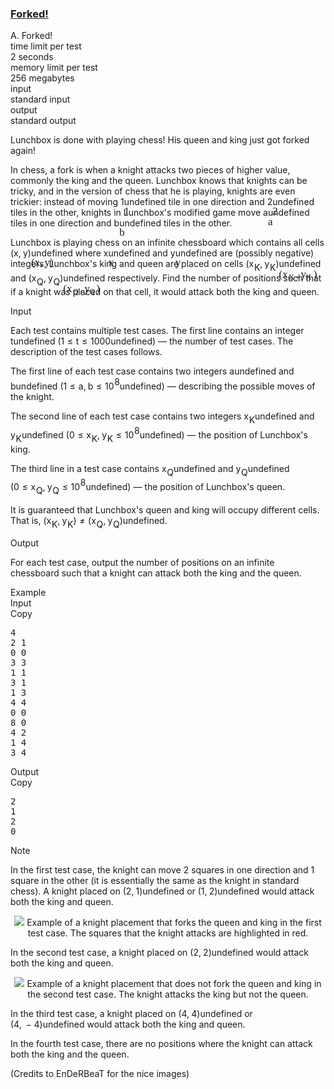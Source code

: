 <h3><a href="https://codeforces.com/contest/1904/problem/A" target="_blank" rel="noopener noreferrer">Forked!</a></h3>
<div class="header"><div class="title">A. Forked!</div><div class="time-limit"><div class="property-title">time limit per test</div>2 seconds</div><div class="memory-limit"><div class="property-title">memory limit per test</div>256 megabytes</div><div class="input-file input-standard"><div class="property-title">input</div>standard input</div><div class="output-file output-standard"><div class="property-title">output</div>standard output</div></div><div><p>Lunchbox is done with playing chess! His queen and king just got forked again!</p><p>In chess, a fork is when a knight attacks two pieces of higher value, commonly the king and the queen. Lunchbox knows that knights can be tricky, and in the version of chess that he is playing, knights are even trickier: instead of moving <span class="MathJax_Preview" style="color: inherit;"><span class="MJXp-math" id="MJXp-Span-1"><span class="MJXp-mn" id="MJXp-Span-2">1</span></span></span><span class="MathJax MathJax_Processed" id="MathJax-Element-1-Frame" tabindex="0" style=""><nobr><span class="math" id="MathJax-Span-1"><span style="display: inline-block; position: relative; width: 0em; height: 0px; font-size: 122%;"><span style="position: absolute;"><span class="mrow" id="MathJax-Span-2"><span class="mn" id="MathJax-Span-3" style="font-family: MathJax_Main;">1</span></span></span></span></span></nobr></span>undefined tile in one direction and <span class="MathJax_Preview" style="color: inherit;"><span class="MJXp-math" id="MJXp-Span-3"><span class="MJXp-mn" id="MJXp-Span-4">2</span></span></span><span class="MathJax MathJax_Processed" id="MathJax-Element-2-Frame" tabindex="0" style=""><nobr><span class="math" id="MathJax-Span-4"><span style="display: inline-block; position: relative; width: 0em; height: 0px; font-size: 122%;"><span style="position: absolute;"><span class="mrow" id="MathJax-Span-5"><span class="mn" id="MathJax-Span-6" style="font-family: MathJax_Main;">2</span></span></span></span></span></nobr></span>undefined tiles in the other, knights in Lunchbox's modified game move <span class="MathJax_Preview" style="color: inherit;"><span class="MJXp-math" id="MJXp-Span-5"><span class="MJXp-mi MJXp-italic" id="MJXp-Span-6">a</span></span></span><span class="MathJax MathJax_Processed" id="MathJax-Element-3-Frame" tabindex="0" style=""><nobr><span class="math" id="MathJax-Span-7"><span style="display: inline-block; position: relative; width: 0em; height: 0px; font-size: 122%;"><span style="position: absolute;"><span class="mrow" id="MathJax-Span-8"><span class="mi" id="MathJax-Span-9" style="font-family: MathJax_Math-italic;">a</span></span></span></span></span></nobr></span>undefined tiles in one direction and <span class="MathJax_Preview" style="color: inherit;"><span class="MJXp-math" id="MJXp-Span-7"><span class="MJXp-mi MJXp-italic" id="MJXp-Span-8">b</span></span></span><span class="MathJax MathJax_Processed" id="MathJax-Element-4-Frame" tabindex="0" style=""><nobr><span class="math" id="MathJax-Span-10"><span style="display: inline-block; position: relative; width: 0em; height: 0px; font-size: 122%;"><span style="position: absolute;"><span class="mrow" id="MathJax-Span-11"><span class="mi" id="MathJax-Span-12" style="font-family: MathJax_Math-italic;">b</span></span></span></span></span></nobr></span>undefined tiles in the other.</p><p>Lunchbox is playing chess on an infinite chessboard which contains all cells <span class="MathJax_Preview" style="color: inherit;"><span class="MJXp-math" id="MJXp-Span-9"><span class="MJXp-mo" id="MJXp-Span-10" style="margin-left: 0em; margin-right: 0em;">(</span><span class="MJXp-mi MJXp-italic" id="MJXp-Span-11">x</span><span class="MJXp-mo" id="MJXp-Span-12" style="margin-left: 0em; margin-right: 0.222em;">,</span><span class="MJXp-mi MJXp-italic" id="MJXp-Span-13">y</span><span class="MJXp-mo" id="MJXp-Span-14" style="margin-left: 0em; margin-right: 0em;">)</span></span></span><span class="MathJax MathJax_Processed" id="MathJax-Element-5-Frame" tabindex="0" style=""><nobr><span class="math" id="MathJax-Span-13"><span style="display: inline-block; position: relative; width: 0em; height: 0px; font-size: 122%;"><span style="position: absolute;"><span class="mrow" id="MathJax-Span-14"><span class="mo" id="MathJax-Span-15" style="font-family: MathJax_Main;">(</span><span class="mi" id="MathJax-Span-16" style="font-family: MathJax_Math-italic;">x</span><span class="mo" id="MathJax-Span-17" style="font-family: MathJax_Main;">,</span><span class="mi" id="MathJax-Span-18" style="font-family: MathJax_Math-italic; padding-left: 0.179em;">y<span style="display: inline-block; overflow: hidden; height: 1px; width: 0.003em;"></span></span><span class="mo" id="MathJax-Span-19" style="font-family: MathJax_Main;">)</span></span></span></span></span></nobr></span>undefined where <span class="MathJax_Preview" style="color: inherit;"><span class="MJXp-math" id="MJXp-Span-15"><span class="MJXp-mi MJXp-italic" id="MJXp-Span-16">x</span></span></span><span class="MathJax MathJax_Processed" id="MathJax-Element-6-Frame" tabindex="0" style=""><nobr><span class="math" id="MathJax-Span-20"><span style="display: inline-block; position: relative; width: 0em; height: 0px; font-size: 122%;"><span style="position: absolute;"><span class="mrow" id="MathJax-Span-21"><span class="mi" id="MathJax-Span-22" style="font-family: MathJax_Math-italic;">x</span></span></span></span></span></nobr></span>undefined and <span class="MathJax_Preview" style="color: inherit;"><span class="MJXp-math" id="MJXp-Span-17"><span class="MJXp-mi MJXp-italic" id="MJXp-Span-18">y</span></span></span><span class="MathJax MathJax_Processed" id="MathJax-Element-7-Frame" tabindex="0" style=""><nobr><span class="math" id="MathJax-Span-23"><span style="display: inline-block; position: relative; width: 0em; height: 0px; font-size: 122%;"><span style="position: absolute;"><span class="mrow" id="MathJax-Span-24"><span class="mi" id="MathJax-Span-25" style="font-family: MathJax_Math-italic;">y<span style="display: inline-block; overflow: hidden; height: 1px; width: 0.003em;"></span></span></span></span></span></span></nobr></span>undefined are (possibly negative) integers. Lunchbox's king and queen are placed on cells <span class="MathJax_Preview" style="color: inherit;"><span class="MJXp-math" id="MJXp-Span-19"><span class="MJXp-mo" id="MJXp-Span-20" style="margin-left: 0em; margin-right: 0em;">(</span><span class="MJXp-msubsup" id="MJXp-Span-21"><span class="MJXp-mi MJXp-italic" id="MJXp-Span-22" style="margin-right: 0.05em;">x</span><span class="MJXp-mi MJXp-italic MJXp-script" id="MJXp-Span-23" style="vertical-align: -0.4em;">K</span></span><span class="MJXp-mo" id="MJXp-Span-24" style="margin-left: 0em; margin-right: 0.222em;">,</span><span class="MJXp-msubsup" id="MJXp-Span-25"><span class="MJXp-mi MJXp-italic" id="MJXp-Span-26" style="margin-right: 0.05em;">y</span><span class="MJXp-mi MJXp-italic MJXp-script" id="MJXp-Span-27" style="vertical-align: -0.4em;">K</span></span><span class="MJXp-mo" id="MJXp-Span-28" style="margin-left: 0em; margin-right: 0em;">)</span></span></span><span class="MathJax MathJax_Processed" id="MathJax-Element-8-Frame" tabindex="0" style=""><nobr><span class="math" id="MathJax-Span-26"><span style="display: inline-block; position: relative; width: 0em; height: 0px; font-size: 122%;"><span style="position: absolute;"><span class="mrow" id="MathJax-Span-27"><span class="mo" id="MathJax-Span-28" style="font-family: MathJax_Main;">(</span><span class="msubsup" id="MathJax-Span-29"><span style="display: inline-block; position: relative; width: 1.291em; height: 0px;"><span style="position: absolute; clip: rect(3.34em, 1000.53em, 4.16em, -999.997em); top: -3.978em; left: 0em;"><span class="mi" id="MathJax-Span-30" style="font-family: MathJax_Math-italic;">x</span><span style="display: inline-block; width: 0px; height: 3.984em;"></span></span><span style="position: absolute; top: -3.803em; left: 0.588em;"><span class="mi" id="MathJax-Span-31" style="font-size: 70.7%; font-family: MathJax_Math-italic;">K<span style="display: inline-block; overflow: hidden; height: 1px; width: 0.003em;"></span></span><span style="display: inline-block; width: 0px; height: 3.984em;"></span></span></span></span><span class="mo" id="MathJax-Span-32" style="font-family: MathJax_Main;">,</span><span class="msubsup" id="MathJax-Span-33" style="padding-left: 0.179em;"><span style="display: inline-block; position: relative; width: 1.174em; height: 0px;"><span style="position: absolute; clip: rect(3.34em, 1000.47em, 4.394em, -999.997em); top: -3.978em; left: 0em;"><span class="mi" id="MathJax-Span-34" style="font-family: MathJax_Math-italic;">y<span style="display: inline-block; overflow: hidden; height: 1px; width: 0.003em;"></span></span><span style="display: inline-block; width: 0px; height: 3.984em;"></span></span><span style="position: absolute; top: -3.803em; left: 0.471em;"><span class="mi" id="MathJax-Span-35" style="font-size: 70.7%; font-family: MathJax_Math-italic;">K<span style="display: inline-block; overflow: hidden; height: 1px; width: 0.003em;"></span></span><span style="display: inline-block; width: 0px; height: 3.984em;"></span></span></span></span><span class="mo" id="MathJax-Span-36" style="font-family: MathJax_Main;">)</span></span></span></span></span></nobr></span>undefined and <span class="MathJax_Preview" style="color: inherit;"><span class="MJXp-math" id="MJXp-Span-29"><span class="MJXp-mo" id="MJXp-Span-30" style="margin-left: 0em; margin-right: 0em;">(</span><span class="MJXp-msubsup" id="MJXp-Span-31"><span class="MJXp-mi MJXp-italic" id="MJXp-Span-32" style="margin-right: 0.05em;">x</span><span class="MJXp-mi MJXp-italic MJXp-script" id="MJXp-Span-33" style="vertical-align: -0.4em;">Q</span></span><span class="MJXp-mo" id="MJXp-Span-34" style="margin-left: 0em; margin-right: 0.222em;">,</span><span class="MJXp-msubsup" id="MJXp-Span-35"><span class="MJXp-mi MJXp-italic" id="MJXp-Span-36" style="margin-right: 0.05em;">y</span><span class="MJXp-mi MJXp-italic MJXp-script" id="MJXp-Span-37" style="vertical-align: -0.4em;">Q</span></span><span class="MJXp-mo" id="MJXp-Span-38" style="margin-left: 0em; margin-right: 0em;">)</span></span></span><span class="MathJax MathJax_Processed" id="MathJax-Element-9-Frame" tabindex="0" style=""><nobr><span class="math" id="MathJax-Span-37"><span style="display: inline-block; position: relative; width: 0em; height: 0px; font-size: 122%;"><span style="position: absolute;"><span class="mrow" id="MathJax-Span-38"><span class="mo" id="MathJax-Span-39" style="font-family: MathJax_Main;">(</span><span class="msubsup" id="MathJax-Span-40"><span style="display: inline-block; position: relative; width: 1.232em; height: 0px;"><span style="position: absolute; clip: rect(3.34em, 1000.53em, 4.16em, -999.997em); top: -3.978em; left: 0em;"><span class="mi" id="MathJax-Span-41" style="font-family: MathJax_Math-italic;">x</span><span style="display: inline-block; width: 0px; height: 3.984em;"></span></span><span style="position: absolute; top: -3.803em; left: 0.588em;"><span class="mi" id="MathJax-Span-42" style="font-size: 70.7%; font-family: MathJax_Math-italic;">Q</span><span style="display: inline-block; width: 0px; height: 3.984em;"></span></span></span></span><span class="mo" id="MathJax-Span-43" style="font-family: MathJax_Main;">,</span><span class="msubsup" id="MathJax-Span-44" style="padding-left: 0.179em;"><span style="display: inline-block; position: relative; width: 1.115em; height: 0px;"><span style="position: absolute; clip: rect(3.34em, 1000.47em, 4.394em, -999.997em); top: -3.978em; left: 0em;"><span class="mi" id="MathJax-Span-45" style="font-family: MathJax_Math-italic;">y<span style="display: inline-block; overflow: hidden; height: 1px; width: 0.003em;"></span></span><span style="display: inline-block; width: 0px; height: 3.984em;"></span></span><span style="position: absolute; top: -3.803em; left: 0.471em;"><span class="mi" id="MathJax-Span-46" style="font-size: 70.7%; font-family: MathJax_Math-italic;">Q</span><span style="display: inline-block; width: 0px; height: 3.984em;"></span></span></span></span><span class="mo" id="MathJax-Span-47" style="font-family: MathJax_Main;">)</span></span></span></span></span></nobr></span>undefined respectively. Find the number of positions such that if a knight was placed on that cell, it would attack both the king and queen.</p></div><div class="input-specification"><div class="section-title">Input</div><p>Each test contains multiple test cases. The first line contains an integer <span class="MathJax_Preview" style="color: inherit;"><span class="MJXp-math" id="MJXp-Span-39"><span class="MJXp-mi MJXp-italic" id="MJXp-Span-40">t</span></span></span><span class="MathJax MathJax_Processing" id="MathJax-Element-10-Frame" tabindex="0"></span>undefined (<span class="MathJax_Preview" style="color: inherit;"><span class="MJXp-math" id="MJXp-Span-41"><span class="MJXp-mn" id="MJXp-Span-42">1</span><span class="MJXp-mo" id="MJXp-Span-43" style="margin-left: 0.333em; margin-right: 0.333em;">≤</span><span class="MJXp-mi MJXp-italic" id="MJXp-Span-44">t</span><span class="MJXp-mo" id="MJXp-Span-45" style="margin-left: 0.333em; margin-right: 0.333em;">≤</span><span class="MJXp-mn" id="MJXp-Span-46">1000</span></span></span><span class="MathJax MathJax_Processing" id="MathJax-Element-11-Frame" tabindex="0"></span>undefined)&nbsp;— the number of test cases. The description of the test cases follows.</p><p>The first line of each test case contains two integers <span class="MathJax_Preview" style="color: inherit;"><span class="MJXp-math" id="MJXp-Span-47"><span class="MJXp-mi MJXp-italic" id="MJXp-Span-48">a</span></span></span><span class="MathJax MathJax_Processing" id="MathJax-Element-12-Frame" tabindex="0"></span>undefined and <span class="MathJax_Preview" style="color: inherit;"><span class="MJXp-math" id="MJXp-Span-49"><span class="MJXp-mi MJXp-italic" id="MJXp-Span-50">b</span></span></span><span class="MathJax MathJax_Processing" id="MathJax-Element-13-Frame" tabindex="0"></span>undefined (<span class="MathJax_Preview" style="color: inherit;"><span class="MJXp-math" id="MJXp-Span-51"><span class="MJXp-mn" id="MJXp-Span-52">1</span><span class="MJXp-mo" id="MJXp-Span-53" style="margin-left: 0.333em; margin-right: 0.333em;">≤</span><span class="MJXp-mi MJXp-italic" id="MJXp-Span-54">a</span><span class="MJXp-mo" id="MJXp-Span-55" style="margin-left: 0em; margin-right: 0.222em;">,</span><span class="MJXp-mi MJXp-italic" id="MJXp-Span-56">b</span><span class="MJXp-mo" id="MJXp-Span-57" style="margin-left: 0.333em; margin-right: 0.333em;">≤</span><span class="MJXp-msubsup" id="MJXp-Span-58"><span class="MJXp-mn" id="MJXp-Span-59" style="margin-right: 0.05em;">10</span><span class="MJXp-mn MJXp-script" id="MJXp-Span-60" style="vertical-align: 0.5em;">8</span></span></span></span><span class="MathJax MathJax_Processing" id="MathJax-Element-14-Frame" tabindex="0"></span>undefined)&nbsp;— describing the possible moves of the knight.</p><p>The second line of each test case contains two integers <span class="MathJax_Preview" style="color: inherit;"><span class="MJXp-math" id="MJXp-Span-61"><span class="MJXp-msubsup" id="MJXp-Span-62"><span class="MJXp-mi MJXp-italic" id="MJXp-Span-63" style="margin-right: 0.05em;">x</span><span class="MJXp-mi MJXp-italic MJXp-script" id="MJXp-Span-64" style="vertical-align: -0.4em;">K</span></span></span></span><span class="MathJax MathJax_Processing" id="MathJax-Element-15-Frame" tabindex="0"></span>undefined and <span class="MathJax_Preview" style="color: inherit;"><span class="MJXp-math" id="MJXp-Span-65"><span class="MJXp-msubsup" id="MJXp-Span-66"><span class="MJXp-mi MJXp-italic" id="MJXp-Span-67" style="margin-right: 0.05em;">y</span><span class="MJXp-mi MJXp-italic MJXp-script" id="MJXp-Span-68" style="vertical-align: -0.4em;">K</span></span></span></span><span class="MathJax MathJax_Processing" id="MathJax-Element-16-Frame" tabindex="0"></span>undefined (<span class="MathJax_Preview" style="color: inherit;"><span class="MJXp-math" id="MJXp-Span-69"><span class="MJXp-mn" id="MJXp-Span-70">0</span><span class="MJXp-mo" id="MJXp-Span-71" style="margin-left: 0.333em; margin-right: 0.333em;">≤</span><span class="MJXp-msubsup" id="MJXp-Span-72"><span class="MJXp-mi MJXp-italic" id="MJXp-Span-73" style="margin-right: 0.05em;">x</span><span class="MJXp-mi MJXp-italic MJXp-script" id="MJXp-Span-74" style="vertical-align: -0.4em;">K</span></span><span class="MJXp-mo" id="MJXp-Span-75" style="margin-left: 0em; margin-right: 0.222em;">,</span><span class="MJXp-msubsup" id="MJXp-Span-76"><span class="MJXp-mi MJXp-italic" id="MJXp-Span-77" style="margin-right: 0.05em;">y</span><span class="MJXp-mi MJXp-italic MJXp-script" id="MJXp-Span-78" style="vertical-align: -0.4em;">K</span></span><span class="MJXp-mo" id="MJXp-Span-79" style="margin-left: 0.333em; margin-right: 0.333em;">≤</span><span class="MJXp-msubsup" id="MJXp-Span-80"><span class="MJXp-mn" id="MJXp-Span-81" style="margin-right: 0.05em;">10</span><span class="MJXp-mn MJXp-script" id="MJXp-Span-82" style="vertical-align: 0.5em;">8</span></span></span></span><span class="MathJax MathJax_Processing" id="MathJax-Element-17-Frame" tabindex="0"></span>undefined)&nbsp;— the position of Lunchbox's king. </p><p>The third line in a test case contains <span class="MathJax_Preview" style="color: inherit;"><span class="MJXp-math" id="MJXp-Span-83"><span class="MJXp-msubsup" id="MJXp-Span-84"><span class="MJXp-mi MJXp-italic" id="MJXp-Span-85" style="margin-right: 0.05em;">x</span><span class="MJXp-mi MJXp-italic MJXp-script" id="MJXp-Span-86" style="vertical-align: -0.4em;">Q</span></span></span></span><span class="MathJax MathJax_Processing" id="MathJax-Element-18-Frame" tabindex="0"></span>undefined and <span class="MathJax_Preview" style="color: inherit;"><span class="MJXp-math" id="MJXp-Span-87"><span class="MJXp-msubsup" id="MJXp-Span-88"><span class="MJXp-mi MJXp-italic" id="MJXp-Span-89" style="margin-right: 0.05em;">y</span><span class="MJXp-mi MJXp-italic MJXp-script" id="MJXp-Span-90" style="vertical-align: -0.4em;">Q</span></span></span></span><span class="MathJax MathJax_Processing" id="MathJax-Element-19-Frame" tabindex="0"></span>undefined (<span class="MathJax_Preview" style="color: inherit;"><span class="MJXp-math" id="MJXp-Span-91"><span class="MJXp-mn" id="MJXp-Span-92">0</span><span class="MJXp-mo" id="MJXp-Span-93" style="margin-left: 0.333em; margin-right: 0.333em;">≤</span><span class="MJXp-msubsup" id="MJXp-Span-94"><span class="MJXp-mi MJXp-italic" id="MJXp-Span-95" style="margin-right: 0.05em;">x</span><span class="MJXp-mi MJXp-italic MJXp-script" id="MJXp-Span-96" style="vertical-align: -0.4em;">Q</span></span><span class="MJXp-mo" id="MJXp-Span-97" style="margin-left: 0em; margin-right: 0.222em;">,</span><span class="MJXp-msubsup" id="MJXp-Span-98"><span class="MJXp-mi MJXp-italic" id="MJXp-Span-99" style="margin-right: 0.05em;">y</span><span class="MJXp-mi MJXp-italic MJXp-script" id="MJXp-Span-100" style="vertical-align: -0.4em;">Q</span></span><span class="MJXp-mo" id="MJXp-Span-101" style="margin-left: 0.333em; margin-right: 0.333em;">≤</span><span class="MJXp-msubsup" id="MJXp-Span-102"><span class="MJXp-mn" id="MJXp-Span-103" style="margin-right: 0.05em;">10</span><span class="MJXp-mn MJXp-script" id="MJXp-Span-104" style="vertical-align: 0.5em;">8</span></span></span></span><span class="MathJax MathJax_Processing" id="MathJax-Element-20-Frame" tabindex="0"></span>undefined)&nbsp;— the position of Lunchbox's queen.</p><p>It is guaranteed that Lunchbox's queen and king will occupy different cells. That is, <span class="MathJax_Preview" style="color: inherit;"><span class="MJXp-math" id="MJXp-Span-105"><span class="MJXp-mo" id="MJXp-Span-106" style="margin-left: 0em; margin-right: 0em;">(</span><span class="MJXp-msubsup" id="MJXp-Span-107"><span class="MJXp-mi MJXp-italic" id="MJXp-Span-108" style="margin-right: 0.05em;">x</span><span class="MJXp-mi MJXp-italic MJXp-script" id="MJXp-Span-109" style="vertical-align: -0.4em;">K</span></span><span class="MJXp-mo" id="MJXp-Span-110" style="margin-left: 0em; margin-right: 0.222em;">,</span><span class="MJXp-msubsup" id="MJXp-Span-111"><span class="MJXp-mi MJXp-italic" id="MJXp-Span-112" style="margin-right: 0.05em;">y</span><span class="MJXp-mi MJXp-italic MJXp-script" id="MJXp-Span-113" style="vertical-align: -0.4em;">K</span></span><span class="MJXp-mo" id="MJXp-Span-114" style="margin-left: 0em; margin-right: 0em;">)</span><span class="MJXp-mo" id="MJXp-Span-115" style="margin-left: 0.333em; margin-right: 0.333em;">≠</span><span class="MJXp-mo" id="MJXp-Span-116" style="margin-left: 0em; margin-right: 0em;">(</span><span class="MJXp-msubsup" id="MJXp-Span-117"><span class="MJXp-mi MJXp-italic" id="MJXp-Span-118" style="margin-right: 0.05em;">x</span><span class="MJXp-mi MJXp-italic MJXp-script" id="MJXp-Span-119" style="vertical-align: -0.4em;">Q</span></span><span class="MJXp-mo" id="MJXp-Span-120" style="margin-left: 0em; margin-right: 0.222em;">,</span><span class="MJXp-msubsup" id="MJXp-Span-121"><span class="MJXp-mi MJXp-italic" id="MJXp-Span-122" style="margin-right: 0.05em;">y</span><span class="MJXp-mi MJXp-italic MJXp-script" id="MJXp-Span-123" style="vertical-align: -0.4em;">Q</span></span><span class="MJXp-mo" id="MJXp-Span-124" style="margin-left: 0em; margin-right: 0em;">)</span></span></span><span class="MathJax MathJax_Processing" id="MathJax-Element-21-Frame" tabindex="0"></span>undefined.</p></div><div class="output-specification"><div class="section-title">Output</div><p>For each test case, output the number of positions on an infinite chessboard such that a knight can attack both the king and the queen. </p></div><div class="sample-tests"><div class="section-title">Example</div><div class="sample-test"><div class="input"><div class="title">Input<div title="Copy" data-clipboard-target="#id003481394138249647" id="id004078856080829979" class="input-output-copier">Copy</div></div><pre id="id003481394138249647"><div class="test-example-line test-example-line-even test-example-line-0">4</div><div class="test-example-line test-example-line-odd test-example-line-1">2 1</div><div class="test-example-line test-example-line-odd test-example-line-1">0 0</div><div class="test-example-line test-example-line-odd test-example-line-1">3 3</div><div class="test-example-line test-example-line-even test-example-line-2">1 1</div><div class="test-example-line test-example-line-even test-example-line-2">3 1</div><div class="test-example-line test-example-line-even test-example-line-2">1 3</div><div class="test-example-line test-example-line-odd test-example-line-3">4 4</div><div class="test-example-line test-example-line-odd test-example-line-3">0 0</div><div class="test-example-line test-example-line-odd test-example-line-3">8 0</div><div class="test-example-line test-example-line-even test-example-line-4">4 2</div><div class="test-example-line test-example-line-even test-example-line-4">1 4</div><div class="test-example-line test-example-line-even test-example-line-4">3 4</div></pre></div><div class="output"><div class="title">Output<div title="Copy" data-clipboard-target="#id002971107351985477" id="id0013541186172740638" class="input-output-copier">Copy</div></div><pre id="id002971107351985477">2
1
2
0
</pre></div></div></div><div class="note"><div class="section-title">Note</div><p>In the first test case, the knight can move 2 squares in one direction and 1 square in the other (it is essentially the same as the knight in standard chess). A knight placed on <span class="MathJax_Preview" style="color: inherit;"><span class="MJXp-math" id="MJXp-Span-125"><span class="MJXp-mo" id="MJXp-Span-126" style="margin-left: 0em; margin-right: 0em;">(</span><span class="MJXp-mn" id="MJXp-Span-127">2</span><span class="MJXp-mo" id="MJXp-Span-128" style="margin-left: 0em; margin-right: 0.222em;">,</span><span class="MJXp-mn" id="MJXp-Span-129">1</span><span class="MJXp-mo" id="MJXp-Span-130" style="margin-left: 0em; margin-right: 0em;">)</span></span></span><span class="MathJax MathJax_Processing" id="MathJax-Element-22-Frame" tabindex="0"></span>undefined or <span class="MathJax_Preview" style="color: inherit;"><span class="MJXp-math" id="MJXp-Span-131"><span class="MJXp-mo" id="MJXp-Span-132" style="margin-left: 0em; margin-right: 0em;">(</span><span class="MJXp-mn" id="MJXp-Span-133">1</span><span class="MJXp-mo" id="MJXp-Span-134" style="margin-left: 0em; margin-right: 0.222em;">,</span><span class="MJXp-mn" id="MJXp-Span-135">2</span><span class="MJXp-mo" id="MJXp-Span-136" style="margin-left: 0em; margin-right: 0em;">)</span></span></span><span class="MathJax MathJax_Processing" id="MathJax-Element-23-Frame" tabindex="0"></span>undefined would attack both the king and queen. </p><center> <img class="tex-graphics" src="https://espresso.codeforces.com/38557ba2cd9c4610c6a95663214bf466f7770bb9.png" style="max-width: 100.0%;max-height: 100.0%;">   <span class="tex-font-size-small">Example of a knight placement that forks the queen and king in the first test case. The squares that the knight attacks are highlighted in red.</span> </center><p>In the second test case, a knight placed on <span class="MathJax_Preview" style="color: inherit;"><span class="MJXp-math" id="MJXp-Span-137"><span class="MJXp-mo" id="MJXp-Span-138" style="margin-left: 0em; margin-right: 0em;">(</span><span class="MJXp-mn" id="MJXp-Span-139">2</span><span class="MJXp-mo" id="MJXp-Span-140" style="margin-left: 0em; margin-right: 0.222em;">,</span><span class="MJXp-mn" id="MJXp-Span-141">2</span><span class="MJXp-mo" id="MJXp-Span-142" style="margin-left: 0em; margin-right: 0em;">)</span></span></span><span class="MathJax MathJax_Processing" id="MathJax-Element-24-Frame" tabindex="0"></span>undefined would attack both the king and queen.</p><center> <img class="tex-graphics" src="https://espresso.codeforces.com/50c0fc366d9f8c1c619a43845e5218aec8c9d9a5.png" style="max-width: 100.0%;max-height: 100.0%;">   <span class="tex-font-size-small">Example of a knight placement that does not fork the queen and king in the second test case. The knight attacks the king but not the queen.</span> </center><p>In the third test case, a knight placed on <span class="MathJax_Preview" style="color: inherit;"><span class="MJXp-math" id="MJXp-Span-143"><span class="MJXp-mo" id="MJXp-Span-144" style="margin-left: 0em; margin-right: 0em;">(</span><span class="MJXp-mn" id="MJXp-Span-145">4</span><span class="MJXp-mo" id="MJXp-Span-146" style="margin-left: 0em; margin-right: 0.222em;">,</span><span class="MJXp-mn" id="MJXp-Span-147">4</span><span class="MJXp-mo" id="MJXp-Span-148" style="margin-left: 0em; margin-right: 0em;">)</span></span></span><span class="MathJax MathJax_Processing" id="MathJax-Element-25-Frame" tabindex="0"></span>undefined or <span class="MathJax_Preview" style="color: inherit;"><span class="MJXp-math" id="MJXp-Span-149"><span class="MJXp-mo" id="MJXp-Span-150" style="margin-left: 0em; margin-right: 0em;">(</span><span class="MJXp-mn" id="MJXp-Span-151">4</span><span class="MJXp-mo" id="MJXp-Span-152" style="margin-left: 0em; margin-right: 0.222em;">,</span><span class="MJXp-mo" id="MJXp-Span-153" style="margin-left: 0.267em; margin-right: 0.267em;">−</span><span class="MJXp-mn" id="MJXp-Span-154">4</span><span class="MJXp-mo" id="MJXp-Span-155" style="margin-left: 0em; margin-right: 0em;">)</span></span></span><span class="MathJax MathJax_Processing" id="MathJax-Element-26-Frame" tabindex="0"></span>undefined would attack both the king and queen. </p><p>In the fourth test case, there are no positions where the knight can attack both the king and the queen.</p><p>(Credits to EnDeRBeaT for the nice images)</p></div>